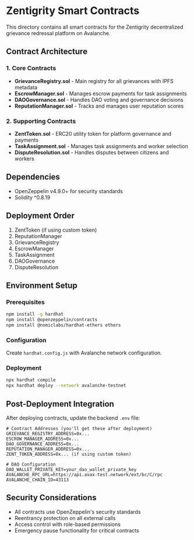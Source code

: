 # Zentigrity Smart Contracts

This directory contains all smart contracts for the Zentigrity decentralized grievance redressal platform on Avalanche.

## Contract Architecture

### 1. Core Contracts
- **GrievanceRegistry.sol** - Main registry for all grievances with IPFS metadata
- **EscrowManager.sol** - Manages escrow payments for task assignments
- **DAOGovernance.sol** - Handles DAO voting and governance decisions
- **ReputationManager.sol** - Tracks and manages user reputation scores

### 2. Supporting Contracts
- **ZentToken.sol** - ERC20 utility token for platform governance and payments
- **TaskAssignment.sol** - Manages task assignments and worker selection
- **DisputeResolution.sol** - Handles disputes between citizens and workers

## Dependencies
- OpenZeppelin v4.9.0+ for security standards
- Solidity ^0.8.19

## Deployment Order
1. ZentToken (if using custom token)
2. ReputationManager
3. GrievanceRegistry
4. EscrowManager
5. TaskAssignment
6. DAOGovernance
7. DisputeResolution

## Environment Setup

### Prerequisites
```bash
npm install -g hardhat
npm install @openzeppelin/contracts
npm install @nomiclabs/hardhat-ethers ethers
```

### Configuration
Create `hardhat.config.js` with Avalanche network configuration.

### Deployment
```bash
npx hardhat compile
npx hardhat deploy --network avalanche-testnet
```

## Post-Deployment Integration

After deploying contracts, update the backend `.env` file:
```env
# Contract Addresses (you'll get these after deployment)
GRIEVANCE_REGISTRY_ADDRESS=0x...
ESCROW_MANAGER_ADDRESS=0x...
DAO_GOVERNANCE_ADDRESS=0x...
REPUTATION_MANAGER_ADDRESS=0x...
ZENT_TOKEN_ADDRESS=0x... (if using custom token)

# DAO Configuration
DAO_WALLET_PRIVATE_KEY=your_dao_wallet_private_key
AVALANCHE_RPC_URL=https://api.avax-test.network/ext/bc/C/rpc
AVALANCHE_CHAIN_ID=43113
```

## Security Considerations
- All contracts use OpenZeppelin's security standards
- Reentrancy protection on all external calls
- Access control with role-based permissions
- Emergency pause functionality for critical contracts